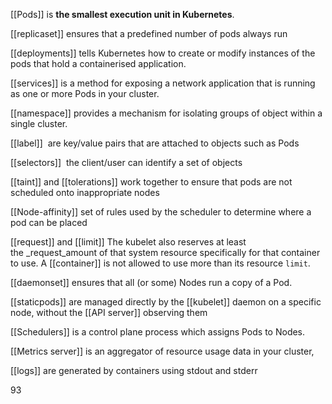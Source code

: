 [[Pods]] is **the smallest execution unit in Kubernetes**.

[[replicaset]]  ensures that a predefined number of pods always run

[[deployments]] tells Kubernetes how to create or modify instances of the pods that hold a containerised application.

[[services]] is a method for exposing a network application that is running as one or more Pods in your cluster.

[[namespace]] provides a mechanism for isolating groups of object within a single cluster.

[[label]]  are key/value pairs that are attached to objects such as Pods

[[selectors]]  the client/user can identify a set of objects

[[taint]] and [[tolerations]] work together to ensure that pods are not scheduled onto inappropriate nodes

[[Node-affinity]] set of rules used by the scheduler to determine where a pod can be placed

[[request]] and [[limit]] The kubelet also reserves at least the _request_amount of that system resource specifically for that container to use. A [[container]] is not allowed to use more than its resource `limit`.

[[daemonset]] ensures that all (or some) Nodes run a copy of a Pod.

[[staticpods]]  are managed directly by the [[kubelet]] daemon on a specific node, without the [[API server]] observing them

[[Schedulers]] is a control plane process which assigns Pods to Nodes. 

[[Metrics server]] is an aggregator of resource usage data in your cluster,

[[logs]] are generated by containers using stdout and stderr

93 